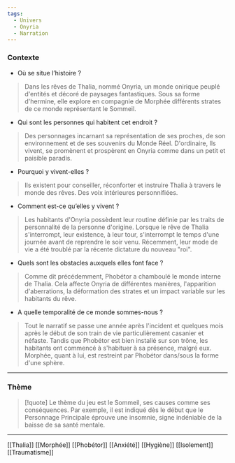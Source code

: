 ```yaml
---
tags:
  - Univers
  - Onyria
  - Narration
---
```

### Contexte

- Où se situe l’histoire ? 

> Dans les rêves de Thalia, nommé Onyria, un monde onirique peuplé d'entités et décoré de paysages fantastiques. Sous sa forme d'hermine, elle explore en compagnie de Morphée différents strates de ce monde représentant le Sommeil.

- Qui sont les personnes qui habitent cet endroit ? 

> Des personnages incarnant sa représentation de ses proches, de son environnement et de ses souvenirs du Monde Réel. D'ordinaire, Ils vivent, se promènent et prospèrent en Onyria comme dans un petit et paisible paradis. 

- Pourquoi y vivent-elles ? 

> Ils existent pour conseiller, réconforter et instruire Thalia à travers le monde des rêves. Des voix intérieures personnifiées.

- Comment est-ce qu’elles y vivent ? 

> Les habitants d'Onyria possèdent leur routine définie par les traits de personnalité de la personne d'origine. Lorsque le rêve de Thalia s'interrompt, leur existence, à leur tour, s'interrompt le temps d'une journée avant de reprendre le soir venu. Récemment, leur mode de vie a été troublé par la récente dictature du nouveau "roi".

- Quels sont les obstacles auxquels elles font face ? 

> Comme dit précédemment, Phobétor a chamboulé le monde interne de Thalia. Cela affecte Onyria de différentes manières, l'apparition d'aberrations, la déformation des strates et un impact variable sur les habitants du rêve.

- A quelle temporalité de ce monde sommes-nous ?

> Tout le narratif se passe une année après l'incident et quelques mois après le début de son train de vie particulièrement casanier et néfaste. Tandis que Phobétor est bien installé sur son trône, les habitants ont commencé à s'habituer à sa présence, malgré eux. Morphée, quant à lui, est restreint par Phobétor dans/sous la forme d'une sphère.

---
### Thème

> [!quote]
> Le thème du jeu est le Sommeil, ses causes comme ses conséquences. Par exemple, il est indiqué dès le début que le Personnage Principale éprouve une insomnie, signe indéniable de la baisse de sa santé mentale.

---

[[Thalia]] [[Morphée]] [[Phobétor]] [[Anxiété]] [[Hygiène]] [[Isolement]] [[Traumatisme]]